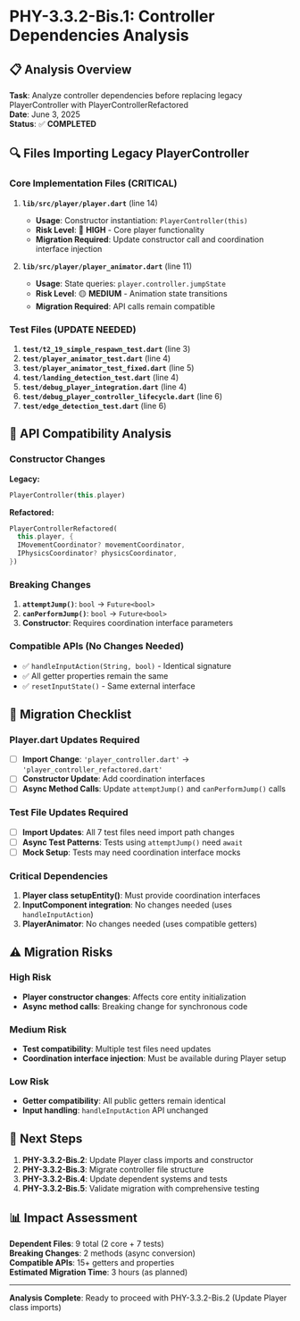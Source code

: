 # PHY-3.3.2-Bis.1: Controller Dependencies Analysis

## 📋 Analysis Overview

**Task**: Analyze controller dependencies before replacing legacy PlayerController with PlayerControllerRefactored  
**Date**: June 3, 2025  
**Status**: ✅ **COMPLETED**

## 🔍 Files Importing Legacy PlayerController

### Core Implementation Files (CRITICAL)

1. **`lib/src/player/player.dart`** (line 14)

   - **Usage**: Constructor instantiation: `PlayerController(this)`
   - **Risk Level**: 🔴 **HIGH** - Core player functionality
   - **Migration Required**: Update constructor call and coordination interface injection

2. **`lib/src/player/player_animator.dart`** (line 11)
   - **Usage**: State queries: `player.controller.jumpState`
   - **Risk Level**: 🟡 **MEDIUM** - Animation state transitions
   - **Migration Required**: API calls remain compatible

### Test Files (UPDATE NEEDED)

1. **`test/t2_19_simple_respawn_test.dart`** (line 3)
2. **`test/player_animator_test.dart`** (line 4)
3. **`test/player_animator_test_fixed.dart`** (line 5)
4. **`test/landing_detection_test.dart`** (line 4)
5. **`test/debug_player_integration.dart`** (line 4)
6. **`test/debug_player_controller_lifecycle.dart`** (line 6)
7. **`test/edge_detection_test.dart`** (line 6)

## 🔄 API Compatibility Analysis

### Constructor Changes

**Legacy:**

```dart
PlayerController(this.player)
```

**Refactored:**

```dart
PlayerControllerRefactored(
  this.player, {
  IMovementCoordinator? movementCoordinator,
  IPhysicsCoordinator? physicsCoordinator,
})
```

### Breaking Changes

1. **`attemptJump()`**: `bool` → `Future<bool>`
2. **`canPerformJump()`**: `bool` → `Future<bool>`
3. **Constructor**: Requires coordination interface parameters

### Compatible APIs (No Changes Needed)

- ✅ `handleInputAction(String, bool)` - Identical signature
- ✅ All getter properties remain the same
- ✅ `resetInputState()` - Same external interface

## 📝 Migration Checklist

### Player.dart Updates Required

- [ ] **Import Change**: `'player_controller.dart'` → `'player_controller_refactored.dart'`
- [ ] **Constructor Update**: Add coordination interfaces
- [ ] **Async Method Calls**: Update `attemptJump()` and `canPerformJump()` calls

### Test File Updates Required

- [ ] **Import Updates**: All 7 test files need import path changes
- [ ] **Async Test Patterns**: Tests using `attemptJump()` need `await`
- [ ] **Mock Setup**: Tests may need coordination interface mocks

### Critical Dependencies

1. **Player class setupEntity()**: Must provide coordination interfaces
2. **InputComponent integration**: No changes needed (uses `handleInputAction`)
3. **PlayerAnimator**: No changes needed (uses compatible getters)

## ⚠️ Migration Risks

### High Risk

- **Player constructor changes**: Affects core entity initialization
- **Async method calls**: Breaking change for synchronous code

### Medium Risk

- **Test compatibility**: Multiple test files need updates
- **Coordination interface injection**: Must be available during Player setup

### Low Risk

- **Getter compatibility**: All public getters remain identical
- **Input handling**: `handleInputAction` API unchanged

## 🎯 Next Steps

1. **PHY-3.3.2-Bis.2**: Update Player class imports and constructor
2. **PHY-3.3.2-Bis.3**: Migrate controller file structure
3. **PHY-3.3.2-Bis.4**: Update dependent systems and tests
4. **PHY-3.3.2-Bis.5**: Validate migration with comprehensive testing

## 📊 Impact Assessment

**Dependent Files**: 9 total (2 core + 7 tests)  
**Breaking Changes**: 2 methods (async conversion)  
**Compatible APIs**: 15+ getters and properties  
**Estimated Migration Time**: 3 hours (as planned)

---

**Analysis Complete**: Ready to proceed with PHY-3.3.2-Bis.2 (Update Player class imports)
